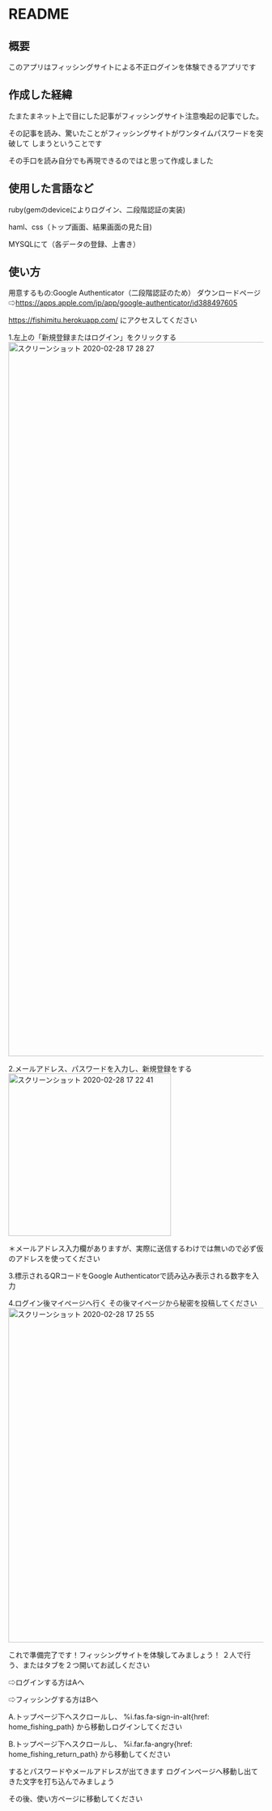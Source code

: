 # README
## 概要
このアプリはフィッシングサイトによる不正ログインを体験できるアプリです
## 作成した経緯
たまたまネット上で目にした記事がフィッシングサイト注意喚起の記事でした。

その記事を読み、驚いたことがフィッシングサイトがワンタイムパスワードを突破して
しまうということです

その手口を読み自分でも再現できるのではと思って作成しました
## 使用した言語など
ruby(gemのdeviceによりログイン、二段階認証の実装)

haml、css（トップ画面、結果画面の見た目)

MYSQLにて（各データの登録、上書き）
## 使い方
用意するもの:Google Authenticator（二段階認証のため） ダウンロードページ⇨https://apps.apple.com/jp/app/google-authenticator/id388497605

https://fishimitu.herokuapp.com/ にアクセスしてください

1.左上の「新規登録またはログイン」をクリックする
<img width="1411" alt="スクリーンショット 2020-02-28 17 28 27" src="https://user-images.githubusercontent.com/57381866/75524642-a7a9df00-5a51-11ea-9c70-9c04eafac512.png">

2.メールアドレス、パスワードを入力し、新規登録をする 
<img width="321" alt="スクリーンショット 2020-02-28 17 22 41" src="https://user-images.githubusercontent.com/57381866/75524653-ad9fc000-5a51-11ea-9e9d-515cf246115d.png">

＊メールアドレス入力欄がありますが、実際に送信するわけでは無いので必ず仮のアドレスを使ってください

3.標示されるQRコードをGoogle Authenticatorで読み込み表示される数字を入力

4.ログイン後マイページへ行く その後マイページから秘密を投稿してください
<img width="661" alt="スクリーンショット 2020-02-28 17 25 55" src="https://user-images.githubusercontent.com/57381866/75525407-20f60180-5a53-11ea-84e1-fd5a730e8901.png">




これで準備完了です！フィッシングサイトを体験してみましょう！
２人で行う、またはタブを２つ開いてお試しください

⇨ログインする方はAへ

⇨フィッシングする方はBへ

A.トップページ下へスクロールし、
%i.fas.fa-sign-in-alt{href: home_fishing_path}
から移動しログインしてください

B.トップページ下へスクロールし、
%i.far.fa-angry{href: home_fishing_return_path}
から移動してください

するとパスワードやメールアドレスが出てきます ログインページへ移動し出てきた文字を打ち込んでみましょう

その後、使い方ページに移動してください
